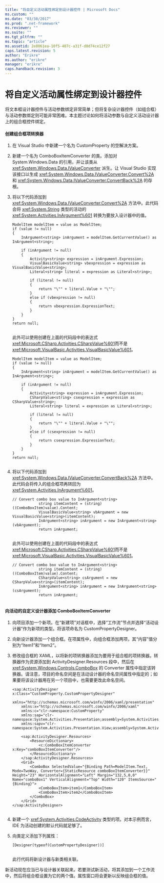 ```yaml
---
title: "将自定义活动属性绑定到设计器控件 | Microsoft Docs"
ms.custom: ""
ms.date: "03/30/2017"
ms.prod: ".net-framework"
ms.reviewer: ""
ms.suite: ""
ms.tgt_pltfrm: ""
ms.topic: "article"
ms.assetid: 2e8061ea-10f5-407c-a31f-d0d74ce12f27
caps.latest.revision: 5
author: "Erikre"
ms.author: "erikre"
manager: "erikre"
caps.handback.revision: 3
---
```

# 将自定义活动属性绑定到设计器控件
将文本框设计器控件与活动参数绑定非常简单；但将复杂设计器控件（如组合框）与活动参数绑定则可能非常困难。本主题讨论如何将活动参数与自定义活动设计器上的组合框控件绑定。  
  
#### 创建组合框项转换器  
  
1.  在 Visual Studio 中新建一个名为 CustomProperty 的空解决方案。  
  
2.  新建一个名为 ComboBoxItemConverter 的类。添加对 System.Windows.Data 的引用，并让该类从 <xref:System.Windows.Data.IValueConverter> 派生。让 Visual Studio 实现该接口以生成 <xref:System.Windows.Data.IValueConverter.Convert%2A> 和 <xref:System.Windows.Data.IValueConverter.ConvertBack%2A> 的存根。  
  
3.  将以下代码添加到 <xref:System.Windows.Data.IValueConverter.Convert%2A> 方法中。此代码会将 <xref:System.String> 类型的活动的 <xref:System.Activities.InArgument%601> 转换为要放入设计器中的值。  
  
    ```  
    ModelItem modelItem = value as ModelItem;  
    if (value != null)  
    {  
        InArgument<string> inArgument = modelItem.GetCurrentValue() as InArgument<string>;  
  
        if (inArgument != null)  
        {  
            Activity<string> expression = inArgument.Expression;  
            VisualBasicValue<string> vbexpression = expression as VisualBasicValue<string>;  
            Literal<string> literal = expression as Literal<string>;  
  
            if (literal != null)  
            {  
                return "\"" + literal.Value + "\"";  
            }  
            else if (vbexpression != null)  
            {  
                return vbexpression.ExpressionText;  
            }  
        }  
    }  
    return null;  
  
    ```  
  
     此外可以使用创建在上面的代码段中的表达式 <xref:Microsoft.CSharp.Activities.CSharpValue%601>而不是 <xref:Microsoft.VisualBasic.Activities.VisualBasicValue%601>。  
  
    ```  
    ModelItem modelItem = value as ModelItem;  
    if (value != null)  
    {  
        InArgument<string> inArgument = modelItem.GetCurrentValue() as InArgument<string>;  
  
        if (inArgument != null)  
        {  
            Activity<string> expression = inArgument.Expression;  
            CSharpValue<string> csexpression = expression as CSharpValue<string>;  
            Literal<string> literal = expression as Literal<string>;  
  
            if (literal != null)  
            {  
                return "\"" + literal.Value + "\"";  
            }  
            else if (csexpression != null)  
            {  
                return csexpression.ExpressionText;  
            }  
        }  
    }  
    return null;  
  
    ```  
  
4.  将以下代码添加到 <xref:System.Windows.Data.IValueConverter.ConvertBack%2A> 方法中。此代码会将传入的组合框项再转回为 <xref:System.Activities.InArgument%601>。  
  
    ```  
    // Convert combo box value to InArgument<string>  
                string itemContent = (string)((ComboBoxItem)value).Content;  
                VisualBasicValue<string> vbArgument = new VisualBasicValue<string>(itemContent);  
                InArgument<string> inArgument = new InArgument<string>(vbArgument);  
                return inArgument;  
  
    ```  
  
     此外可以使用创建在上面的代码段中的表达式 <xref:Microsoft.CSharp.Activities.CSharpValue%601>而不是 <xref:Microsoft.VisualBasic.Activities.VisualBasicValue%601>。  
  
    ```  
    // Convert combo box value to InArgument<string>  
                string itemContent = (string)((ComboBoxItem)value).Content;  
                CSharpValue<string> csArgument = new CSharpValue<string>(itemContent);  
                InArgument<string> inArgument = new InArgument<string>(csArgument);  
                return inArgument;  
  
    ```  
  
#### 向活动的自定义设计器添加 ComboBoxItemConverter  
  
1.  向项目添加一个新项。在“新建项”对话框中，选择“工作流”节点并选择“活动设计器”作为新项的类型。将该项命名为 CustomPropertyDesigner。  
  
2.  向新设计器添加一个组合框。在项属性中，向组合框添加两项，其“内容”值分别为“Item1”和“Item2”。  
  
3.  修改组合框的 XAML，以将新的项转换器添加为要用于组合框的项转换器。转换器作为资源添加到 ActivityDesigner.Resources 段中，然后在 <xref:System.Windows.Controls.ComboBox> 的 Converter 属性中指定该转换器。请注意，项目的命名空间是在活动设计器的命名空间属性中指定的；如果要将该设计器用在另一个项目中，也需要更改此命名空间。  
  
    ```  
    <sap:ActivityDesigner x:Class="CustomProperty.CustomPropertyDesigner"  
        xmlns="http://schemas.microsoft.com/winfx/2006/xaml/presentation"  
        xmlns:x="http://schemas.microsoft.com/winfx/2006/xaml"  
        xmlns:c="clr-namespace:CustomProperty"  
        xmlns:sap="clr-namespace:System.Activities.Presentation;assembly=System.Activities.Presentation"  
        xmlns:sapv="clr-namespace:System.Activities.Presentation.View;assembly=System.Activities.Presentation">  
  
        <sap:ActivityDesigner.Resources>  
            <ResourceDictionary>  
                <c:ComboBoxItemConverter x:Key="comboBoxItemConverter"/>  
            </ResourceDictionary>  
        </sap:ActivityDesigner.Resources>  
        <Grid>  
            <ComboBox SelectedValue="{Binding Path=ModelItem.Text, Mode=TwoWay, Converter={StaticResource comboBoxItemConverter}}"  Height="23" HorizontalAlignment="Left" Margin="132,5,0,0" Name="comboBox1" VerticalAlignment="Top" Width="120" ItemsSource="{Binding}">  
                <ComboBoxItem>item1</ComboBoxItem>  
                <ComboBoxItem>item2</ComboBoxItem>  
            </ComboBox>  
        </Grid>  
    </sap:ActivityDesigner>  
  
    ```  
  
4.  新建一个 <xref:System.Activities.CodeActivity> 类型的项。对本示例而言，IDE 为活动创建的默认代码就足够了。  
  
5.  向类定义添加下列属性：  
  
    ```  
    [Designer(typeof(CustomPropertyDesigner))]  
  
    ```  
  
     此行代码将新设计器与新类相关联。  
  
 新活动现在应当已与设计器关联起来。若要测试新活动，将其添加到一个工作流中，然后将组合框设置为它的两个值。属性窗口将会更新以反映组合框的值。